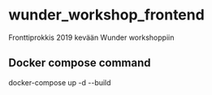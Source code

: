 # wunder_workshop_frontend

Fronttiprokkis 2019 kevään Wunder workshoppiin

## Docker compose command

docker-compose up -d --build
